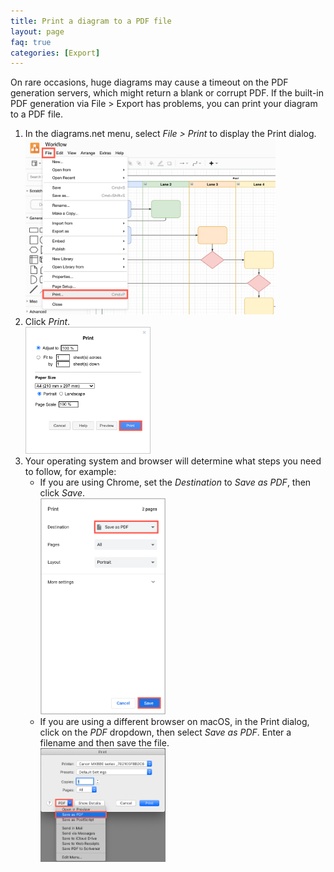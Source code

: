 ```yaml
---
title: Print a diagram to a PDF file
layout: page
faq: true
categories: [Export]
---
```


On rare occasions, huge diagrams may cause a timeout on the PDF generation servers, which might return a blank or corrupt PDF. If the built-in PDF generation via File > Export has problems, you can print your diagram to a PDF file.

1. In the diagrams.net menu, select _File > Print_ to display the Print dialog.
<br /><img src="/assets/img/blog/print-file-menu.png" width="400" alt="Open the print dialog in diagrams.net to print to a PDF file">
2. Click _Print_.
<br /><img src="/assets/img/blog/print-dialog.png" width="200" alt="Print to a PDF file from the print dialog in diagrams.net">
3. Your operating system and browser will determine what steps you need to follow, for example:
   * If you are using Chrome, set the _Destination_ to _Save as PDF_, then click _Save_.
   <br /><img src="/assets/img/blog/print-pdf-chrome.png" width="200" alt="Select PDF as the destination to print a diagram to a PDF file in Chrome">
   * If you are using a different browser on macOS, in the Print dialog, click on the _PDF_ dropdown, then select _Save as PDF_. Enter a filename and then save the file.
   <br /><img src="/assets/img/blog/print-pdf-macos.png" width="200" alt="Click the PDF dropdown and select save as PDF to print your diagram to a PDF file on macOS">

